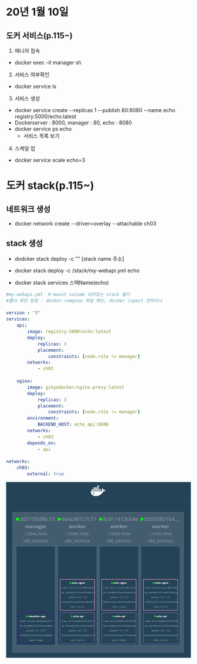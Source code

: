 # 20년 1월 10일

## 도커 서비스(p.115~)

1. 매니저 접속
+ docker exec -it manager sh

2. 서비스 여부확인
+ docker service ls

3. 서비스 생성
+ docker service create --replicas 1 --publish 80:8080 --name echo registry:5000/echo:latest
+ Dockerserver : 8000, manager : 80, echo : 8080
+ docker service ps echo
  + 서비스 목록 보기

4. 스케일 업
+ docker service scale echo=3

# 도커 stack(p.115~)

## 네트워크 생성

+ docker network create --driver=overlay --attachable ch03

## stack 생성

+ dodcker stack deploy -c "" [stack name 주소]
+ docker stack deploy -c /stack/my-webapi.yml echo

+ docker stack services 스택Name(echo)

```yml
#my-webapi.yml  # mount volume 되어있는 stack 폴더
#폴더 확인 방법 : docker-compose 파일 확인, docker ispect 컨테이너

version : "3"
services:
    api:
        image: registry:5000/echo:latest
        deploy:
            replicas: 3
            placement: 
                constraints: [node.role != manager]
        networks:
            - ch03

    nginx:
        image: gihyodocker/nginx-proxy:latest
        deploy:
            replicas: 3
            placement:
                constraints: [node.role != manager]
        environment:
            BACKEND_HOST: echo_api:8080
        networks:
            - ch03
        depends_on:
            - api
        
networks:
    ch03:
        external: true
```

![Docker](/cloud_computing/img/docker_visual.PNG)